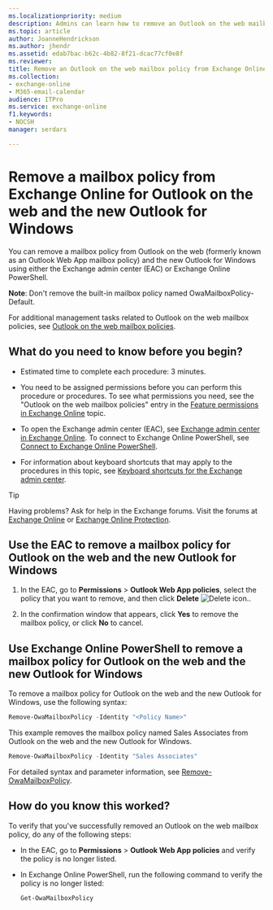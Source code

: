 ```yaml
---
ms.localizationpriority: medium
description: Admins can learn how to remove an Outlook on the web mailbox policy from an Exchange Online organization by using either the EAC or Exchange Online PowerShell.
ms.topic: article
author: JoanneHendrickson
ms.author: jhendr
ms.assetid: edab7bac-b62c-4b82-8f21-dcac77cf0e8f
ms.reviewer: 
title: Remove an Outlook on the web mailbox policy from Exchange Online
ms.collection: 
- exchange-online
- M365-email-calendar
audience: ITPro
ms.service: exchange-online
f1.keywords:
- NOCSH
manager: serdars

---
```


# Remove a mailbox policy from Exchange Online for Outlook on the web and the new Outlook for Windows

You can remove a mailbox policy from Outlook on the web (formerly known as an Outlook Web App mailbox policy) and the new Outlook for Windows using either the Exchange admin center (EAC) or Exchange Online PowerShell.

**Note**: Don't remove the built-in mailbox policy named OwaMailboxPolicy-Default.

For additional management tasks related to Outlook on the web mailbox policies, see [Outlook on the web mailbox policies](outlook-web-app-mailbox-policies.md).

## What do you need to know before you begin?

- Estimated time to complete each procedure: 3 minutes.

- You need to be assigned permissions before you can perform this procedure or procedures. To see what permissions you need, see the "Outlook on the web mailbox policies" entry in the [Feature permissions in Exchange Online](../../permissions-exo/feature-permissions.md) topic.

- To open the Exchange admin center (EAC), see [Exchange admin center in Exchange Online](../../exchange-admin-center.md). To connect to Exchange Online PowerShell, see [Connect to Exchange Online PowerShell](/powershell/exchange/connect-to-exchange-online-powershell).

- For information about keyboard shortcuts that may apply to the procedures in this topic, see [Keyboard shortcuts for the Exchange admin center](../../accessibility/keyboard-shortcuts-in-admin-center.md).

> [!TIP]
> Having problems? Ask for help in the Exchange forums. Visit the forums at [Exchange Online](/answers/topics/office-exchange-server-itpro.html) or [Exchange Online Protection](https://social.technet.microsoft.com/forums/forefront/home?forum=FOPE).

## Use the EAC to remove a mailbox policy for Outlook on the web and the new Outlook for Windows

1. In the EAC, go to **Permissions** \> **Outlook Web App policies**, select the policy that you want to remove, and then click **Delete** ![Delete icon.](../../media/ITPro_EAC_DeleteIcon.png).

2. In the confirmation window that appears, click **Yes** to remove the mailbox policy, or click **No** to cancel.

## Use Exchange Online PowerShell to remove a mailbox policy for Outlook on the web and the new Outlook for Windows

To remove a mailbox policy for Outlook on the web and the new Outlook for Windows, use the following syntax:

```PowerShell
Remove-OwaMailboxPolicy -Identity "<Policy Name>"
```

This example removes the mailbox policy named Sales Associates from Outlook on the web and the new Outlook for Windows.

```PowerShell
Remove-OwaMailboxPolicy -Identity "Sales Associates"
```

For detailed syntax and parameter information, see [Remove-OwaMailboxPolicy](/powershell/module/exchange/remove-owamailboxpolicy).

## How do you know this worked?

To verify that you've successfully removed an Outlook on the web mailbox policy, do any of the following steps:

- In the EAC, go to **Permissions** \> **Outlook Web App policies** and verify the policy is no longer listed.

- In Exchange Online PowerShell, run the following command to verify the policy is no longer listed:

    ```PowerShell
    Get-OwaMailboxPolicy
    ```
